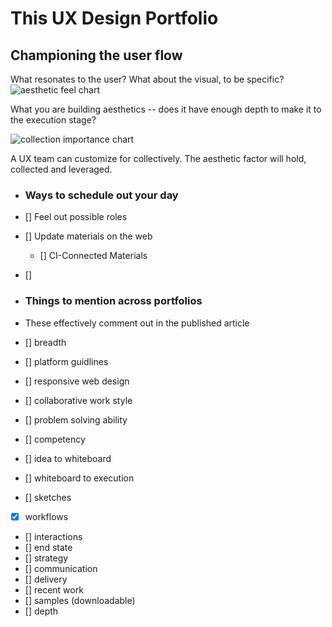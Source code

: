 # This UX Design Portfolio
## Championing the user flow

What resonates to the user? What about the visual, to be specific? 
![aesthetic feel chart](https://cdn.jsdelivr.net/gh/renepacchaux/this-ux-design-portfolio@assets/prose_figure_aesthetics.svg)

What you are building aesthetics -- does it have enough depth to make it to the execution stage?

![collection importance chart](https://cdn.jsdelivr.net/gh/renepacchaux/this-ux-design-portfolio@assets/prose_figure_1.svg)

A UX team can customize for collectively.  The aesthetic factor will hold, collected and leveraged.


- ### Ways to schedule out your day
- [] Feel out possible roles
- [] Update materials on the web
	- [] CI-Connected Materials
- [] 


- ### Things to mention across portfolios
- These effectively comment out in the published article
- [] breadth
- [] platform guidlines
- [] responsive web design
- [] collaborative work style
- [] problem solving ability
- [] competency
- [] idea to whiteboard
- [] whiteboard to execution
- [] sketches
- [x] workflows
- [] interactions
- [] end state
- [] strategy
- [] communication
- [] delivery
- [] recent work
- [] samples (downloadable)
- [] depth
